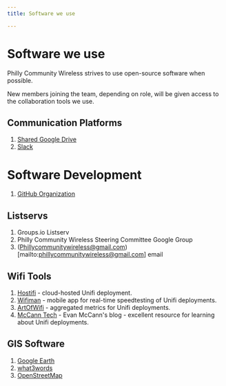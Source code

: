 ```yaml
---
title: Software we use

---
```

# Software we use

Philly Community Wireless strives to use open-source software when possible.

New members joining the team, depending on role, will be given access to the collaboration tools we use.

## Communication Platforms

1. [Shared Google Drive](https://drive.google.com)
2. [Slack](https://slack.com/)

# Software Development
1. [GitHub Organization](https://github.com/phillycommunitywireless)

## Listservs

1. Groups.io Listserv
2. Philly Community Wireless Steering Committee Google Group
3. (Phillycommunitywireless@gmail.com)[mailto:phillycommunitywireless@gmail.com] email

## Wifi Tools

1. [Hostifi](https://hostifi.com/) - cloud-hosted Unifi deployment.
2. [Wifiman](http://wifiman.com/) - mobile app for real-time speedtesting of Unifi deployments.
3. [ArtOfWifi](https://artofwifi.net/) - aggregated metrics for Unifi deployments.
4. [McCann Tech](https://evanmccann.net/) - Evan McCann's blog - excellent resource for learning about Unifi deployments. 

## GIS Software

1. [Google Earth](https://earth.google.com/web/)
2. [what3words](https://what3words.com/clip.apples.leap)
3. [OpenStreetMap](https://www.openstreetmap.org/#map=4/38.01/-95.84)
